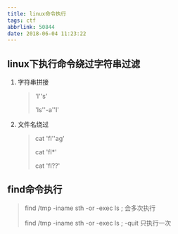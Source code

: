 ```yaml
---
title: linux命令执行
tags: ctf
abbrlink: 50844
date: 2018-06-04 11:23:22
---
```


## linux下执行命令绕过字符串过滤

1. 字符串拼接

   > 'l''s'
   >
   > 'ls''-a''l'

2. 文件名绕过

   > cat 'fl''ag'
   >
   > cat 'fl*'
   >
   > cat 'fl??'

## find命令执行

> find /tmp -iname sth -or -exec ls \;                会多次执行
>
> find /tmp -iname sth -or -exec ls \; -quit        只执行一次